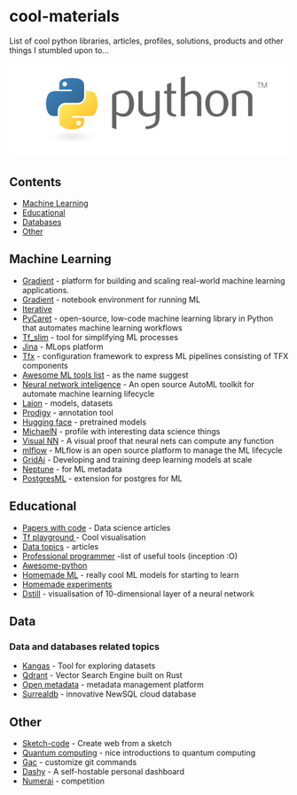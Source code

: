 # cool-materials
List of cool python libraries, articles, profiles, solutions, products and other things I stumbled upon to... 

<div align="center"><a href="https://github.com/petrakopic/cool-materials">
<img src="img/python.png" alt="Python" border="0">
</a>
</div>


## Contents
* [Machine Learning](#machine-learning)
* [Educational](#Educational)
* [Databases](#Databases)
* [Other](#Other)


## Machine Learning

* [Gradient](https://docs.paperspace.com/gradient/) - platform for building and scaling real-world machine learning applications.
* [Gradient](https://www.paperspace.com/gradient/notebooks) - notebook environment for running ML
* [Iterative](https://github.com/iterative)
* [PyCaret](https://github.com/pycaret/pycaret) - open-source, low-code machine learning library in Python that automates machine learning workflows
* [Tf_slim](https://github.com/google-research/tf-slim) - tool for simplifying ML processes
* [Jina](https://github.com/jina-ai/) - MLops platform
* [Tfx](https://github.com/iterative/awesome-iterative-projects) - configuration framework to express ML pipelines consisting of TFX components
* [Awesome ML tools list](https://github.com/J-cabin/Awesome-ML-Tools) - as the name suggest
* [Neural network inteligence](https://github.com/microsoft/nni) - An open source AutoML toolkit for automate machine learning lifecycle
* [Laion](https://github.com/LAION-AI/) - models, datasets
* [Prodigy](https://prodi.gy/) - annotation tool
* [Hugging face](https://huggingface.co/) - pretrained models
* [MichaelN](https://github.com/mnielsen) - profile with interesting data science things
* [Visual NN](http://neuralnetworksanddeeplearning.com/chap4.html) - A visual proof that neural nets can compute any function
* [mlflow](https://mlflow.org/) - MLflow is an open source platform to manage the ML lifecycle
* [GridAi](https://www.grid.ai/) - Developing and training deep learning models at scale
* [Neptune](https://neptune.ai/) - for ML metadata 
* [PostgresML](https://github.com/postgresml/postgresml) - extension for postgres for ML


## Educational

* [Papers with code](https://paperswithcode.com/) - Data science articles
* [Tf playground ](https://playground.tensorflow.org/) - Cool visualisation
* [Data topics](https://datacadamia.com/) - articles
* [Professional programmer](https://github.com/charlax/professional-programming) -list of useful tools (inception :O)
* [Awesome-python](https://github.com/krzjoa/awesome-python-data-science#readme)
* [Homemade ML](https://github.com/trekhleb/homemade-machine-learning) - really cool ML models for starting to learn 
* [Homemade experiments](https://github.com/trekhleb/machine-learning-experiments)
* [Dstill](https://distill.pub/2020/grand-tour/) - visualisation of 10-dimensional layer of a neural network



## Data

### Data and databases related topics 

* [Kangas](https://surrealdb.com/) - Tool for exploring datasets
* [Qdrant](https://github.com/qdrant/qdrant) - Vector Search Engine built on Rust
* [Open metadata](https://open-metadata.org/) - metadata management platform
* [Surrealdb](https://surrealdb.com/) - innovative NewSQL cloud database


## Other
* [Sketch-code](https://github.com/ashnkumar/sketch-code) - Create web from a sketch
* [Quantum computing](	https://quantum.country/) - nice introductions to quantum computing
* [Gac](https://github.com/devpolo/gac) - customize git commands
* [Dashy](https://github.com/Lissy93/dashy) - A self-hostable personal dashboard 
* [Numerai](https://numer.ai/) - competition 
